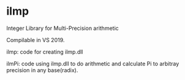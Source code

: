 # ilmp
Integer Library for Multi-Precision arithmetic

Compilable in VS 2019.

 ilmp: code for creating ilmp.dll
 
ilmPi: code using ilmp.dll to do arithmetic and calculate Pi to arbitray precision in any base(radix).
